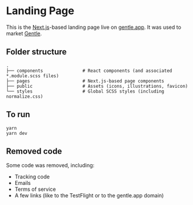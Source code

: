 # Landing Page

This is the [Next.js](https://nextjs.org/)-based landing page live on [gentle.app](https://gentle.app). It was used to market [Gentle](https://github.com/andrewsoohwanlee/gentle).

## Folder structure

```
.
├── components               # React components (and associated *.module.scss files)
├── pages                    # Next.js-based page components
├── public                   # Assets (icons, illustrations, favicon)
└── styles                   # Global SCSS styles (including normalize.css)
```

## To run

```
yarn
yarn dev
```

## Removed code

Some code was removed, including:

- Tracking code
- Emails
- Terms of service
- A few links (like to the TestFlight or to the gentle.app domain)
